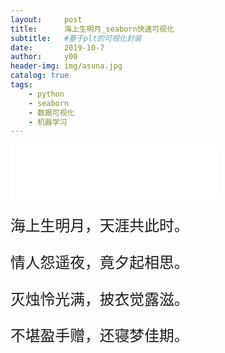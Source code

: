 ```yaml
---
layout:     post
title:      海上生明月_seaborn快速可视化
subtitle:   #基于plt的可视化封装
date:       2019-10-7
author:     y00
header-img: img/asuna.jpg
catalog: true
tags:
    - python
    - seaborn
    - 数据可视化
    - 机器学习
---
```


<iframe
  frameborder="no"
  border="0"
  marginwidth="0"
  marginheight="0"
  width="330"
  height="86"
  src="//music.163.com/outchain/player?type=2&id=4909215&auto=0&height=66"
></iframe>

<p1>

海上生明月，天涯共此时。

情人怨遥夜，竟夕起相思。

灭烛怜光满，披衣觉露滋。

不堪盈手赠，还寝梦佳期。

</p1>
<style type="text/css">
 p1 {font-family: STXingkai;font-weight:400;font-size:170%; }
</style>
